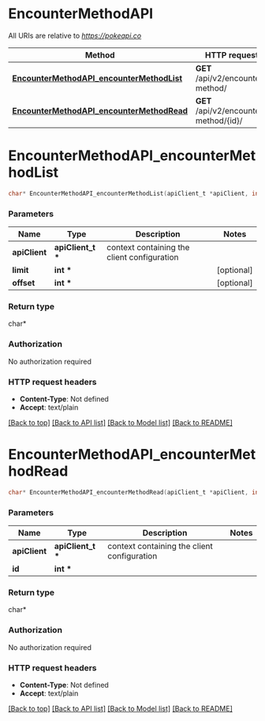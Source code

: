 # EncounterMethodAPI

All URIs are relative to *https://pokeapi.co*

Method | HTTP request | Description
------------- | ------------- | -------------
[**EncounterMethodAPI_encounterMethodList**](EncounterMethodAPI.md#EncounterMethodAPI_encounterMethodList) | **GET** /api/v2/encounter-method/ | 
[**EncounterMethodAPI_encounterMethodRead**](EncounterMethodAPI.md#EncounterMethodAPI_encounterMethodRead) | **GET** /api/v2/encounter-method/{id}/ | 


# **EncounterMethodAPI_encounterMethodList**
```c
char* EncounterMethodAPI_encounterMethodList(apiClient_t *apiClient, int limit, int offset);
```

### Parameters
Name | Type | Description  | Notes
------------- | ------------- | ------------- | -------------
**apiClient** | **apiClient_t \*** | context containing the client configuration |
**limit** | **int \*** |  | [optional] 
**offset** | **int \*** |  | [optional] 

### Return type

char*



### Authorization

No authorization required

### HTTP request headers

 - **Content-Type**: Not defined
 - **Accept**: text/plain

[[Back to top]](#) [[Back to API list]](../README.md#documentation-for-api-endpoints) [[Back to Model list]](../README.md#documentation-for-models) [[Back to README]](../README.md)

# **EncounterMethodAPI_encounterMethodRead**
```c
char* EncounterMethodAPI_encounterMethodRead(apiClient_t *apiClient, int id);
```

### Parameters
Name | Type | Description  | Notes
------------- | ------------- | ------------- | -------------
**apiClient** | **apiClient_t \*** | context containing the client configuration |
**id** | **int \*** |  | 

### Return type

char*



### Authorization

No authorization required

### HTTP request headers

 - **Content-Type**: Not defined
 - **Accept**: text/plain

[[Back to top]](#) [[Back to API list]](../README.md#documentation-for-api-endpoints) [[Back to Model list]](../README.md#documentation-for-models) [[Back to README]](../README.md)

